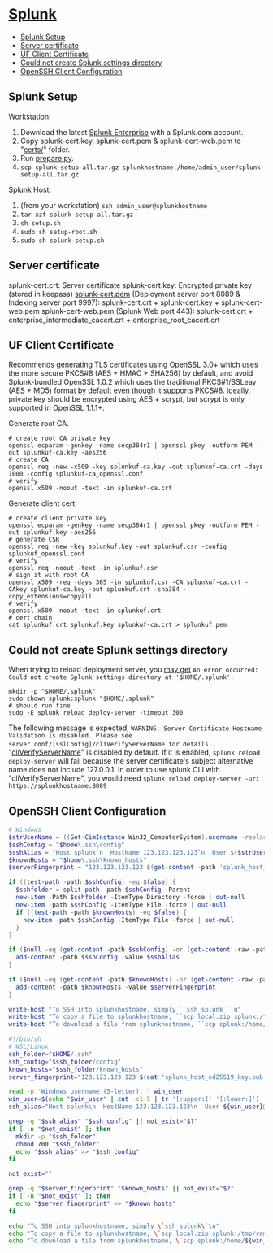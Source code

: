 # [Splunk](https://splunkhostname/)

- [Splunk Setup](#splunk-setup)
- [Server certificate](#server-certificate)
- [UF Client Certificate](#uf-client-certificate)
- [Could not create Splunk settings directory](#could-not-create-splunk-settings-directory)
- [OpenSSH Client Configuration](#openssh-client-configuration)

## Splunk Setup

Workstation:

1. Download the latest [Splunk Enterprise](https://www.splunk.com/en_us/download.html) with a Splunk.com account.
2. Copy splunk-cert.key, splunk-cert.pem & splunk-cert-web.pem to "[certs/](./certs/)" folder.
3. Run [prepare.py](./prepare.py).
4. `scp splunk-setup-all.tar.gz splunkhostname:/home/admin_user/splunk-setup-all.tar.gz`

Splunk Host:

1. (from your workstation) `ssh admin_user@splunkhostname`
2. `tar xzf splunk-setup-all.tar.gz`
3. `sh setup.sh`
4. `sudo sh setup-root.sh`
5. `sudo sh splunk-setup.sh`

## Server certificate

splunk-cert.crt: Server certificate
splunk-cert.key: Encrypted private key (stored in keepass)
[splunk-cert.pem](https://docs.splunk.com/Documentation/Splunk/latest/Security/HowtoprepareyoursignedcertificatesforSplunk#How_to_configure_a_certificate_chain) (Deployment server port 8089 & Indexing server port 9997): splunk-cert.crt + splunk-cert.key + splunk-cert-web.pem
splunk-cert-web.pem (Splunk Web port 443): splunk-cert.crt + enterprise_intermediate_cacert.crt + enterprise_root_cacert.crt

## UF Client Certificate

Recommends generating TLS certificates using OpenSSL 3.0+ which uses the more secure PKCS#8 (AES + HMAC + SHA256) by default, and avoid Splunk-bundled OpenSSL 1.0.2 which uses the traditional PKCS#1/SSLeay (AES + MD5) format by default even though it supports PKCS#8. Ideally, private key should be encrypted using AES + scrypt, but scrypt is only supported in OpenSSL 1.1.1+.

Generate root CA.

```
# create root CA private key
openssl ecparam -genkey -name secp384r1 | openssl pkey -outform PEM -out splunkuf-ca.key -aes256
# create CA
openssl req -new -x509 -key splunkuf-ca.key -out splunkuf-ca.crt -days 1000 -config splunkuf-ca_openssl.conf
# verify
openssl x509 -noout -text -in splunkuf-ca.crt
```

Generate client cert.

```
# create client private key
openssl ecparam -genkey -name secp384r1 | openssl pkey -outform PEM -out splunkuf.key -aes256
# generate CSR
openssl req -new -key splunkuf.key -out splunkuf.csr -config splunkuf_openssl.conf
# verify
openssl req -noout -text -in splunkuf.csr
# sign it with root CA
openssl x509 -req -days 365 -in splunkuf.csr -CA splunkuf-ca.crt -CAkey splunkuf-ca.key -out splunkuf.crt -sha384 -copy_extensions=copyall
# verify
openssl x509 -noout -text -in splunkuf.crt
# cert chain
cat splunkuf.crt splunkuf.key splunkuf-ca.crt > splunkuf.pem
```

## Could not create Splunk settings directory

When trying to reload deployment server, you [may get](https://community.splunk.com/t5/Deployment-Architecture/Could-not-create-Splunk-settings-directory-at-root-splunk/m-p/599622/highlight/true#M25677) `An error occurred: Could not create Splunk settings directory at '$HOME/.splunk'.`

```
mkdir -p "$HOME/.splunk"
sudo chown splunk:splunk "$HOME/.splunk"
# should run fine
sudo -E splunk reload deploy-server -timeout 300
```

The following message is expected, `WARNING: Server Certificate Hostname Validation is disabled. Please see server.conf/[sslConfig]/cliVerifyServerName for details.`. "[cliVerifyServerName](https://docs.splunk.com/Documentation/Splunk/latest/admin/serverconf#SSL.2FTLS_Configuration_details)" is disabled by default. If it is enabled, `splunk reload deploy-server` will fail because the server certificate's subject alternative name does not include 127.0.0.1. In order to use splunk CLI with "cliVerifyServerName", you would need `splunk reload deploy-server -uri https://splunkhostname:8089`

## OpenSSH Client Configuration

````powershell
# Windows
$strUserName = ((Get-CimInstance Win32_ComputerSystem).username -replace '^\w+\\(\D{5})\d{0,2}$', '$1').ToLower()
$sshConfig = "$home\.ssh\config"
$sshAlias = "Host splunk`n  HostName 123.123.123.123`n  User $($strUserName)@domain.example"
$knownHosts = "$home\.ssh\known_hosts"
$serverFingerprint = "123.123.123.123 $(get-content -path 'splunk_host_ed25519_key.pub')"

if ((test-path -path $sshConfig) -eq $false) {
  $sshfolder = split-path -path $sshConfig -Parent
  new-item -Path $sshfolder -ItemType Directory -force | out-null
  new-item -path $sshConfig -ItemType File -force | out-null
  if ((test-path -path $knownHosts) -eq $false) {
    new-item -path $sshConfig -ItemType File -force | out-null
  }
}

if ($null -eq (get-content -path $sshConfig) -or (get-content -raw -path $sshConfig | select-string -pattern $sshAlias -simplematch -Quiet) -ne $true) {
  add-content -path $sshConfig -value $sshAlias
}

if ($null -eq (get-content -path $knownHosts) -or (get-content -raw -path $knownHosts | select-string -pattern $serverFingerprint -simplematch -Quiet) -ne $true) {
  add-content -path $knownHosts -value $serverFingerprint
}

write-host "To SSH into splunkhostname, simply ``ssh splunk```n"
write-host "To copy a file to splunkhostname, ``scp local.zip splunk:/tmp/remote.zip`` or `n``scp local.zip splunk:/home/$($strUserName)@domain.example/remote.zip```n"
write-host "To download a file from splunkhostname, ``scp splunk:/home/$($strUserName)@domain.example/remote.zip local.zip``"
````

```sh
#!/bin/sh
# WSL/Linux
ssh_folder="$HOME/.ssh"
ssh_config="$ssh_folder/config"
known_hosts="$ssh_folder/known_hosts"
server_fingerprint="123.123.123.123 $(cat 'splunk_host_ed25519_key.pub')"

read -p 'Windows username (5-letter): ' win_user
win_user=$(echo "$win_user" | cut -c1-5 | tr '[:upper:]' '[:lower:]')
ssh_alias="Host splunk\n  HostName 123.123.123.123\n  User ${win_user}@domain.example"

grep -q "$ssh_alias" "$ssh_config" || not_exist="$?"
if [ -n "$not_exist" ]; then
  mkdir -p "$ssh_folder"
  chmod 700 "$ssh_folder"
  echo "$ssh_alias" >> "$ssh_config"
fi

not_exist=""

grep -q "$server_fingerprint" "$known_hosts" || not_exist="$?"
if [ -n "$not_exist" ]; then
  echo "$server_fingerprint" >> "$known_hosts"
fi

echo "To SSH into splunkhostname, simply \`ssh splunk\`\n"
echo "To copy a file to splunkhostname, \`scp local.zip splunk:/tmp/remote.zip\` or \n\`scp local.zip splunk:/home/${win_user}@domain.example/remote.zip\`\n"
echo "To download a file from splunkhostname, \`scp splunk:/home/${win_user}@domain.example/remote.zip local.zip\`"
```
